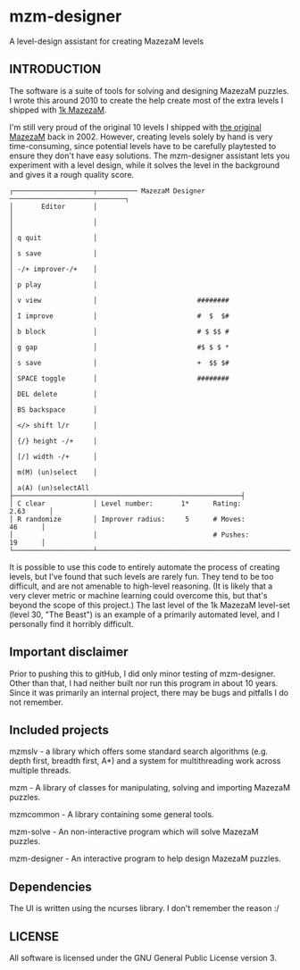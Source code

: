 # mzm-designer
A level-design assistant for creating MazezaM levels

## INTRODUCTION

The software is a suite of tools for solving and designing MazezaM puzzles. 
I wrote this around 2010 to create the help create most of the extra levels I shipped with
[1k MazezaM](https://github.com/Malcohol/1kMazezaM).

I'm still very proud of the original 10 levels I shipped with [the original MazezaM](https://github.com/Malcohol/ZXMazezaM) back in 2002.
However, creating levels solely by hand is very time-consuming, since potential levels have to be carefully playtested to ensure they don't have easy solutions.
The mzm-designer assistant lets you experiment with a level design, while it solves the level in the background and gives it a rough quality score.

```
┌────────────────────┬────────── MazezaM Designer ─────────────────────────────┐
│       Editor       │                                                         │
│                    │                                                         │
│ q quit             │                                                         │
│ s save             │                                                         │
│ -/+ improver-/+    │                                                         │
│ p play             │                                                         │
│ v view             │                         ########                        │
│ I improve          │                         #  $  $#                        │
│ b block            │                         # $ $$ #                        │
│ g gap              │                         #$ $ $ *                        │
│ s save             │                         +  $$ $#                        │
│ SPACE toggle       │                         ########                        │
│ DEL delete         │                                                         │
│ BS backspace       │                                                         │
│ </> shift l/r      │                                                         │
│ {/} height -/+     │                                                         │
│ [/] width -/+      │                                                         │
│ m(M) (un)select    │                                                         │
│ a(A) (un)selectAll ├─────────────────────────────────────────────────────────┤
│ C clear            │ Level number:       1*      Rating:           2.63      │
│ R randomize        │ Improver radius:     5      # Moves:            46      │
│                    │                             # Pushes:           19      │
└────────────────────┴─────────────────────────────────────────────────────────┘
```

It is possible to use this code to entirely automate the process of creating levels, but I've found that such levels are rarely fun. 
They tend to be too difficult, and are not amenable to high-level reasoning.
(It is likely that a very clever metric or machine learning could overcome this, but that's beyond the scope of this project.)
The last level of the 1k MazezaM level-set (level 30, "The Beast") is an example of a primarily automated level, and I personally find it horribly difficult.

## Important disclaimer

Prior to pushing this to gitHub, I did only minor testing of mzm-designer.
Other than that, I had neither built nor run this program in about 10 years.
Since it was primarily an internal project, there may be bugs and pitfalls I do not remember.

## Included projects

mzmslv - a library which offers some standard search algorithms (e.g.
  depth first, breadth first, A*) and a system for multithreading work
  across multiple threads.

mzm - A library of classes for manipulating, solving and importing
  MazezaM puzzles.

mzmcommon - A library containing some general tools.

mzm-solve - An non-interactive program which will solve MazezaM puzzles.

mzm-designer - An interactive program to help design MazezaM puzzles.

## Dependencies

The UI is written using the ncurses library.
I don't remember the reason :/

## LICENSE

All software is licensed under the GNU General Public License version 3.
